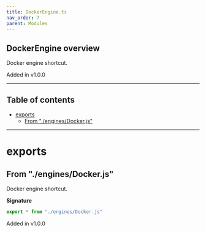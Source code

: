 ```yaml
---
title: DockerEngine.ts
nav_order: 7
parent: Modules
---
```


## DockerEngine overview

Docker engine shortcut.

Added in v1.0.0

---

<h2 class="text-delta">Table of contents</h2>

- [exports](#exports)
  - [From "./engines/Docker.js"](#from-enginesdockerjs)

---

# exports

## From "./engines/Docker.js"

Docker engine shortcut.

**Signature**

```ts
export * from "./engines/Docker.js"
```

Added in v1.0.0
